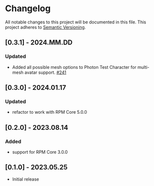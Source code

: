 # Changelog

All notable changes to this project will be documented in this file.
This project adheres to [Semantic Versioning](http://semver.org/).

## [0.3.1] - 2024.MM.DD

### Updated
- Added all possible mesh options to Photon Test Character for multi-mesh avatar support. [#241](https://github.com/readyplayerme/rpm-unity-sdk-photon-support/pull/7)

## [0.3.0] - 2024.01.17

### Updated
- refactor to work with RPM Core 5.0.0

## [0.2.0] - 2023.08.14

### Added
- support for RPM Core 3.0.0

## [0.1.0] - 2023.05.25

- Initial release